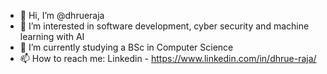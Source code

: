 - 👋 Hi, I’m @dhrueraja
- 👀 I’m interested in software development, cyber security and machine learning with AI
- 🌱 I’m currently studying a BSc in Computer Science
- 📫 How to reach me: 
Linkedin - https://www.linkedin.com/in/dhrue-raja/

<!---
dhrueraja/dhrueraja is a ✨ special ✨ repository because its `README.md` (this file) appears on your GitHub profile.
You can click the Preview link to take a look at your changes.
--->
